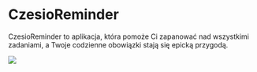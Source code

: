 # CzesioReminder
CzesioReminder to aplikacja, która pomoże Ci zapanować nad wszystkimi zadaniami, a Twoje codzienne obowiązki stają się epicką przygodą.


<img src="https://static.wikia.nocookie.net/bohaterowie/images/7/7d/Czesio_WlatcyMoch.PNG.png/revision/latest?cb=20221202213432&path-prefix=pl"/>
